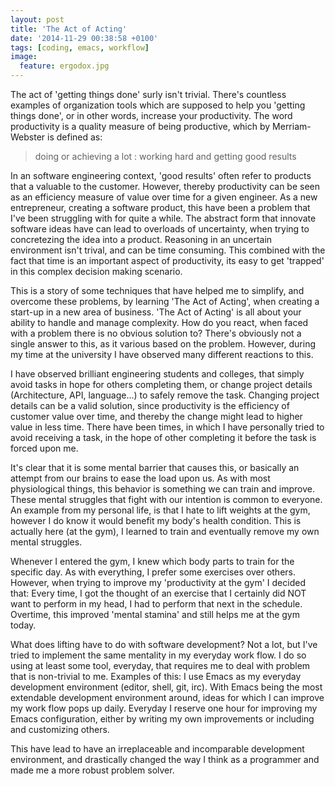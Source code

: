 ```yaml
---
layout: post
title: 'The Act of Acting'
date: '2014-11-29 00:38:58 +0100'
tags: [coding, emacs, workflow]
image:
  feature: ergodox.jpg
---
```

The act of 'getting things done' surly isn't trivial. There's countless examples of organization tools which are supposed to help you 'getting things done', or in other words, increase your productivity.
The word productivity is a quality measure of being productive, which by Merriam-Webster is defined as:

> doing or achieving a lot : working hard and getting good results

In an software engineering context, 'good results' often refer to products that a valuable to the customer. However, thereby productivity can be seen as an efficiency measure of value over time for a given engineer.
As a new entrepreneur, creating a software product, this have been a problem that I've been struggling with for quite a while. The abstract form that innovate software ideas have can lead to overloads of uncertainty, when trying to concretezing the idea into a product.
Reasoning in an uncertain environment isn't trival, and can be time consuming. This combined with the fact that time is an important aspect of productivity, its easy to get 'trapped' in this complex decision making scenario.

This is a story of some techniques that have helped me to simplify, and overcome these problems, by learning 'The Act of Acting', when creating a start-up in a new area of business.
'The Act of Acting' is all about your ability to handle and manage complexity. How do you react, when faced with a problem there is no obvious solution to?
There's obviously not a single answer to this, as it various based on the problem. However, during my time at the university I have observed many different reactions to this.

I have observed brilliant engineering students and colleges, that simply avoid tasks in hope for others completing them, or change project details (Architecture, API, language...) to safely remove the task.
Changing project details can be a valid solution, since productivity is the efficiency of customer value over time, and thereby the change might lead to higher value in less time.
There have been times, in which I have personally tried to avoid receiving a task, in the hope of other completing it before the task is forced upon me.

It's clear that it is some mental barrier that causes this, or basically an attempt from our brains to ease the load upon us. As with most physiological things, this behavior is something we can train and improve.
These mental struggles that fight with our intention is common to everyone. An example from my personal life, is that I hate to lift weights at the gym, however I do know it would benefit my body's health condition.
This is actually here (at the gym), I learned to train and eventually remove my own mental struggles.

Whenever I entered the gym, I knew which body parts to train for the specific day. As with everything, I prefer some exercises over others. However, when trying to improve my 'productivity at the gym' I decided that: Every time, I got the thought of an exercise that I certainly did NOT want to perform in my head, I had to perform that next in the schedule. Overtime, this improved 'mental stamina' and still helps me at the gym today.

What does lifting have to do with software development? Not a lot, but I've tried to implement the same mentality in my everyday work flow. I do so using at least some tool, everyday, that requires me to deal with problem that is non-trivial to me.
Examples of this: I use Emacs as my everyday development environment (editor, shell, git, irc). With Emacs being the most extendable development environment around, ideas for which I can improve my work flow pops up daily.
Everyday I reserve one hour for improving my Emacs configuration, either by writing my own improvements or including and customizing others.

This have lead to have an irreplaceable and incomparable development environment, and drastically changed the way I think as a programmer and made me a more robust problem solver.